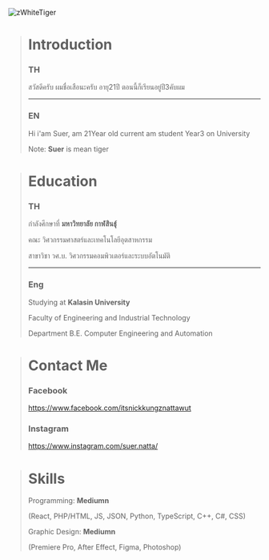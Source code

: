 
<p align="start" class="img">
  <img src="https://c10.patreonusercontent.com/4/patreon-media/p/campaign/11900423/35974a9d38d542ae9c725aaddb1da51c/eyJ3IjoxMjAwLCJ3ZSI6MX0%3D/2.png?token-time=1712188800&token-hash=nUxBAVG1KcLhFVR7zcVZ7kAjLGQvSQYqmCGFG2wLou8%3D" title="zWhiteTiger">
</p>

> # Introduction
> ### TH
> สวัสดีครับ ผมชื่อเสือนะครับ อายุ21ปี ตอนนี้ก็เรียนอยู่ปี3คับผม
>
> -------------------------------------------
> 
> ### EN
> Hi i'am Suer, am 21Year old current am student Year3 on University
> 
> Note: **Suer** is mean tiger

> # Education
> ### TH
> กำลังศึกษาที่ **มหาวิทยาลัย กาฬสินธุ์**
> 
> คณะ วิศวกรรมศาสตร์และเทคโนโลยีอุตสาหกรรม
> 
> สาขาวิชา วศ.บ. วิศวกรรมคอมพิวเตอร์และระบบอัตโนมัติ
>
> -------------------------------------------
> 
> ### Eng
> Studying at **Kalasin University**
> 
> Faculty of Engineering and Industrial Technology
> 
> Department B.E. Computer Engineering and Automation
>

> # Contact Me
> ### Facebook
> 
> <https://www.facebook.com/itsnickkungznattawut>
> 
> ### Instagram
> https://www.instagram.com/suer.natta/

> # Skills
>
> Programming: **Mediumn**
> 
> (React, PHP/HTML, JS, JSON, Python, TypeScript, C++, C#, CSS)
>
> Graphic Design: **Mediumn**
>
> (Premiere Pro, After Effect, Figma, Photoshop)

